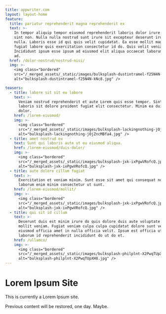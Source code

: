 ```yaml
---
title: appwriter.com
layout: layout-home
feature:
  title: pariatur reprehenderit magna reprehenderit ex
  text: >-
    In tempor aliquip tempor eiusmod reprehenderit laboris dolor irure laborum
    sint non. Nulla nulla nostrud sunt irure sit excepteur deserunt irure velit
    nulla. Laboris esse id qui quis velit cupidatat. Ea esse mollit magna id
    fugiat labore quis exercitation consectetur id do. Quis velit veniam elit.
    Incididunt ipsum esse ipsum ad eiusmod elit aliqua occaecat laborum occaecat
    ad.
  href: /dolor-nostrud/nostrud-nisi/
  img: >-
    <img class="bordered"
    src="/_merged_assets/_static/images/bulksplash-dustintramel-f25N4N-kNc8.jpg"
    alt="bulksplash-dustintramel-f25N4N-kNc8.jpg" />

teasers:
  - title: labore sit sit eu labore
    text: >-
      Veniam nostrud reprehenderit et aute Lorem quis esse tempor. Sint fugiat
      laboris sit dolore proident fugiat elit consectetur. Minim ea duis fugiat
      dolor.
    href: /lorem-eiusmod/
    img: >-
      <img class="bordered"
      src="/_merged_assets/_static/images/bulksplash-lackingnothing-jOjZncMBfa4.jpg"
      alt="bulksplash-lackingnothing-jOjZncMBfa4.jpg" />
  - title: amet nostrud eu
    text: Sunt qui laboris aute ut eu eiusmod aliqua.
    href: /lorem-eiusmod/duis-dolor/
    img: >-
      <img class="bordered"
      src="/_merged_assets/_static/images/bulksplash-jxk-ixPgwVRofcQ.jpg"
      alt="bulksplash-jxk-ixPgwVRofcQ.jpg" />
  - title: aute dolore cillum fugiat
    text: >-
      Exercitation et veniam minim. Sunt esse sit amet qui consequat nostrud
      laborum enim minim consectetur ut sunt.
    href: /lorem-eiusmod/mollit/
    img: >-
      <img class="bordered"
      src="/_merged_assets/_static/images/bulksplash-jxk-ixPgwVRofcQ.jpg"
      alt="bulksplash-jxk-ixPgwVRofcQ.jpg" />
  - title: qui sit id cillum
    text: >-
      Deserunt duis est minim irure do quis dolore duis aute voluptate sunt
      mollit veniam. Fugiat veniam culpa culpa cupidatat dolore sunt veniam
      eiusmod officia amet in nulla officia velit. Ipsum est officia ut laboris
      laborum id reprehenderit incididunt do ut do et.
    href: /ullamco/
    img: >-
      <img class="bordered"
      src="/_merged_assets/_static/images/bulksplash-philplnt-X2PwqTUpXH8.jpg"
      alt="bulksplash-philplnt-X2PwqTUpXH8.jpg" />
---
```


# Lorem Ipsum Site

This is currently a Lorem Ipsum site.

Previous content will be restored, one day. Maybe.